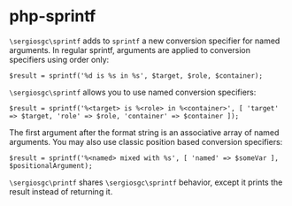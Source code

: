 # php-sprintf

`\sergiosgc\sprintf` adds to `sprintf` a new conversion specifier for named arguments. 
In regular sprintf, arguments are applied to conversion specifiers using order only: 

    $result = sprintf('%d is %s in %s', $target, $role, $container);
    
`\sergiosgc\sprintf` allows you to use named conversion specifiers:

    $result = sprintf('%<target> is %<role> in %<container>', [ 'target' => $target, 'role' => $role, 'container' => $container ]);
    
The first argument after the format string is an associative array of named arguments. You may also use classic position based conversion specifiers: 

    $result = sprintf('%<named> mixed with %s', [ 'named' => $someVar ], $positionalArgument);
    
`\sergiosgc\printf` shares `\sergiosgc\sprintf` behavior, except it prints the result instead of returning it.
